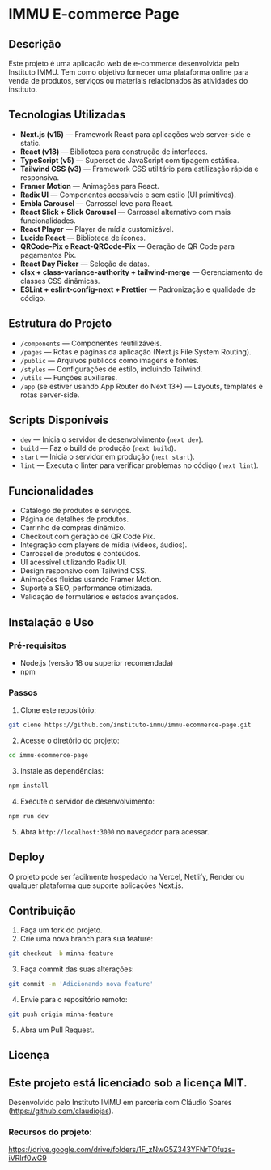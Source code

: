 
# IMMU E-commerce Page

## Descrição
Este projeto é uma aplicação web de e-commerce desenvolvida pelo Instituto IMMU. Tem como objetivo fornecer uma plataforma online para venda de produtos, serviços ou materiais relacionados às atividades do instituto.

## Tecnologias Utilizadas
- **Next.js (v15)** — Framework React para aplicações web server-side e static.
- **React (v18)** — Biblioteca para construção de interfaces.
- **TypeScript (v5)** — Superset de JavaScript com tipagem estática.
- **Tailwind CSS (v3)** — Framework CSS utilitário para estilização rápida e responsiva.
- **Framer Motion** — Animações para React.
- **Radix UI** — Componentes acessíveis e sem estilo (UI primitives).
- **Embla Carousel** — Carrossel leve para React.
- **React Slick + Slick Carousel** — Carrossel alternativo com mais funcionalidades.
- **React Player** — Player de mídia customizável.
- **Lucide React** — Biblioteca de ícones.
- **QRCode-Pix e React-QRCode-Pix** — Geração de QR Code para pagamentos Pix.
- **React Day Picker** — Seleção de datas.
- **clsx + class-variance-authority + tailwind-merge** — Gerenciamento de classes CSS dinâmicas.
- **ESLint + eslint-config-next + Prettier** — Padronização e qualidade de código.

## Estrutura do Projeto
- `/components` — Componentes reutilizáveis.
- `/pages` — Rotas e páginas da aplicação (Next.js File System Routing).
- `/public` — Arquivos públicos como imagens e fontes.
- `/styles` — Configurações de estilo, incluindo Tailwind.
- `/utils` — Funções auxiliares.
- `/app` (se estiver usando App Router do Next 13+) — Layouts, templates e rotas server-side.

## Scripts Disponíveis
- `dev` — Inicia o servidor de desenvolvimento (`next dev`).
- `build` — Faz o build de produção (`next build`).
- `start` — Inicia o servidor em produção (`next start`).
- `lint` — Executa o linter para verificar problemas no código (`next lint`).

## Funcionalidades
- Catálogo de produtos e serviços.
- Página de detalhes de produtos.
- Carrinho de compras dinâmico.
- Checkout com geração de QR Code Pix.
- Integração com players de mídia (vídeos, áudios).
- Carrossel de produtos e conteúdos.
- UI acessível utilizando Radix UI.
- Design responsivo com Tailwind CSS.
- Animações fluidas usando Framer Motion.
- Suporte a SEO, performance otimizada.
- Validação de formulários e estados avançados.

## Instalação e Uso

### Pré-requisitos
- Node.js (versão 18 ou superior recomendada)
- npm

### Passos
1. Clone este repositório:
```bash
git clone https://github.com/instituto-immu/immu-ecommerce-page.git
```

2. Acesse o diretório do projeto:
```bash
cd immu-ecommerce-page
```

3. Instale as dependências:
```bash
npm install
```

4. Execute o servidor de desenvolvimento:
```bash
npm run dev
```

5. Abra `http://localhost:3000` no navegador para acessar.

## Deploy
O projeto pode ser facilmente hospedado na Vercel, Netlify, Render ou qualquer plataforma que suporte aplicações Next.js.

## Contribuição
1. Faça um fork do projeto.
2. Crie uma nova branch para sua feature:
```bash
git checkout -b minha-feature
```
3. Faça commit das suas alterações:
```bash
git commit -m 'Adicionando nova feature'
```
4. Envie para o repositório remoto:
```bash
git push origin minha-feature
```
5. Abra um Pull Request.

## Licença
Este projeto está licenciado sob a licença MIT.
---
Desenvolvido pelo Instituto IMMU em parceria com Cláudio Soares (https://github.com/claudiojas).

### Recursos do projeto:
https://drive.google.com/drive/folders/1F_zNwG5Z343YFNrTOfuzs-iVRlrf0wG9

